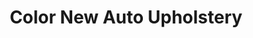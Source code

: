 ---
title: "Color New Auto Upholstery"
url: /georgetown/color-new-auto-upholstery/
shop: Autowerkstatt
---